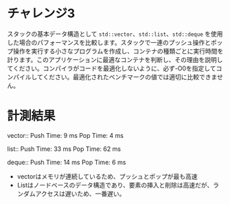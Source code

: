 # チャレンジ3

スタックの基本データ構造として `std::vector`、`std::list`、`std::deque` を使用した場合のパフォーマンスを比較します。スタックで一連のプッシュ操作とポップ操作を実行する小さなプログラムを作成し、コンテナの種類ごとに実行時間を計ります。このアプリケーションに最適なコンテナを判断し、その理由を説明してください。コンパイラがコードを最適化しないように、必ず-O0を指定してコンパイルしてください。最適化されたベンチマークの値では適切に比較できません。


# 計測結果

vector:: Push Time: 9 ms
Pop Time: 4 ms

list:: Push Time: 33 ms
Pop Time: 62 ms

deque:: Push Time: 14 ms
Pop Time: 6 ms

- vectorはメモリが連続しているため、プッシュとポップが最も高速
- Listはノードベースのデータ構造であり、要素の挿入と削除は高速だが、ランダムアクセスは遅いため、一番遅い。